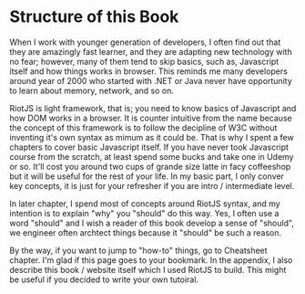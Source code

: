 # Structure of this Book

When I work with younger generation of developers, I often find out that they are amazingly fast learner, and they are adapting new technology with no fear; however, many of them tend to skip basics, such as, Javascript itself and how things works in browser. This reminds me many developers around year of 2000 who started with .NET or Java never have opportunity to learn about memory, network, and so on.

RiotJS is light framework, that is; you need to know basics of Javascript and how DOM works in a browser. It is counter intuitive from the name because the concept of this framework is to follow the decipline of W3C without inventing it's own syntax as mimum as it could be. That is why I spent a few chapters to cover basic Javascript itself. If you have never took Javascript course from the scratch, at least spend some bucks and take one in Udemy or so.
It'll cost you around two cups of grande size latte in facy coffeeshop but it will be useful for the rest of your life. 
In my basic part, I only conver key concepts, it is just for your refresher if you are intro / intermediate level.

In later chapter, I spend most of concepts around RiotJS syntax, and my intention is to explain "why" you "should" do this way. Yes, I often use a word "should" and I wish a reader of this book develop a sense of "should", we engineer often archtect things because it "should" be such a reason. 

By the way, if you want to jump to "how-to" things, go to Cheatsheet chapter. I'm glad if this page goes to your bookmark. In the appendix, I also describe this book / website itself which I used RiotJS to build. This might be useful if you decided to write your own tutoiral.